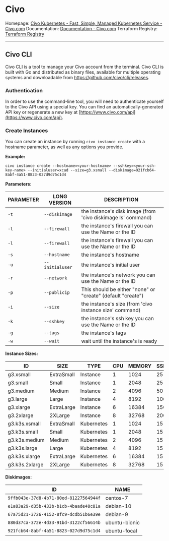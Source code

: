 # Civo

Homepage: [Civo Kubernetes - Fast, Simple, Managed Kubernetes Service - Civo.com](https://www.civo.com/)
Documentation: [Documentation - Civo.com](https://www.civo.com/docs)
Terraform Registry: [Terraform Registry](https://registry.terraform.io/providers/civo/civo/latest)

---

## Civo CLI
Civo CLI is a tool to manage your Civo account from the terminal. Civo CLI is built with Go and distributed as binary files, available for multiple operating systems and downloadable from https://github.com/civo/cli/releases.

### Authentication
In order to use the command-line tool, you will need to authenticate yourself to the Civo API using a special key. You can find an automatically-generated API key or regenerate a new key at [https://www.civo.com/api](https://www.civo.com/api).

### Create Instances
You can create an instance by running `civo instance create` with a hostname parameter, as well as any options you provide.

**Example:**
```
civo instance create --hostname=<your-hostname> --sshkey=<your-ssh-key-name> --initialuser=xcad --size=g3.xsmall --diskimage=921fcb64-8abf-4a51-8823-027d9d75c1d4  
```

**Parameters:**

| PARAMETER | LONG VERSION    | DESCRIPTION                                                  |
| --------- | --------------- | ------------------------------------------------------------ |
| `-t`      | `--diskimage`   | the instance's disk image (from 'civo diskimage ls' command) |
| `-l`      | `--firewall`    | the instance's firewall you can use the Name or the ID       |
| `-l`      | `--firewall`    | the instance's firewall you can use the Name or the ID       |
| `-s`      | `--hostname`    | the instance's hostname                                      |
| `-u`      | `--initialuser` | the instance's initial user                                  |
| `-r`      | `--network`     | the instance's network you can use the Name or the ID        |
| `-p`      | `--publicip`    | This should be either "none" or "create" (default "create")  |
| `-i`      | `--size`        | the instance's size (from 'civo instance size' command)      |
| `-k`      | `--sshkey`      | the instance's ssh key you can use the Name or the ID        |
| `-g`      | `--tags`        | the instance's tags                                          |
| `-w`      | `--wait`        | wait until the instance's is ready                           |

**Instance Sizes:**

ID|SIZE|TYPE|CPU|MEMORY|SSD
---|---|---|---|---|---
g3.xsmall|ExtraSmall|Instance|1|1024|25
g3.small|Small|Instance|1|2048|25
g3.medium|Medium|Instance|2|4096|50
g3.large|Large|Instance|4|8192|100
g3.xlarge|ExtraLarge|Instance|6|16384|150
g3.2xlarge|2XLarge|Instance|8|32768|200
g3.k3s.xsmall|ExtraSmall|Kubernetes|1|1024|15
g3.k3s.small|Small|Kubernetes|1|2048|15
g3.k3s.medium|Medium|Kubernetes|2|4096|15
g3.k3s.large|Large|Kubernetes|4|8192|15
g3.k3s.xlarge|ExtraLarge|Kubernetes|6|16384|15
g3.k3s.2xlarge|2XLarge|Kubernetes|8|32768|15

**Diskimages:**

ID | NAME
---|---
`9ffb043e-37d8-4b71-80ed-81227564944f` | centos-7
`e1a83a29-d35b-433b-b1cb-4baade48c81a` | debian-10
`67a75d21-3726-4152-8fc9-dcdb51b6e39e` | debian-9 
`880d37ca-372e-4d33-91bd-3122cf56614b` | ubuntu-bionic
`921fcb64-8abf-4a51-8823-027d9d75c1d4` | ubuntu-focal
